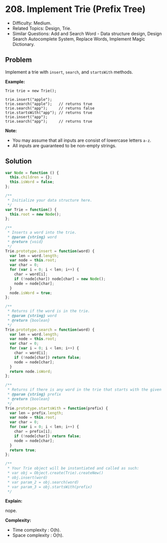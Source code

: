 # 208. Implement Trie (Prefix Tree)

- Difficulty: Medium.
- Related Topics: Design, Trie.
- Similar Questions: Add and Search Word - Data structure design, Design Search Autocomplete System, Replace Words, Implement Magic Dictionary.

## Problem

Implement a trie with ```insert```, ```search```, and ```startsWith``` methods.

**Example:**

```
Trie trie = new Trie();

trie.insert("apple");
trie.search("apple");   // returns true
trie.search("app");     // returns false
trie.startsWith("app"); // returns true
trie.insert("app");   
trie.search("app");     // returns true
```

**Note:**

- You may assume that all inputs are consist of lowercase letters ```a-z```.
- All inputs are guaranteed to be non-empty strings.

## Solution

```javascript
var Node = function () {
  this.children = {};
  this.isWord = false;
};

/**
 * Initialize your data structure here.
 */
var Trie = function() {
  this.root = new Node();
};

/**
 * Inserts a word into the trie. 
 * @param {string} word
 * @return {void}
 */
Trie.prototype.insert = function(word) {
  var len = word.length;
  var node = this.root;
  var char = 0;
  for (var i = 0; i < len; i++) {
    char = word[i];
    if (!node[char]) node[char] = new Node();
    node = node[char];
  }
  node.isWord = true;
};

/**
 * Returns if the word is in the trie. 
 * @param {string} word
 * @return {boolean}
 */
Trie.prototype.search = function(word) {
  var len = word.length;
  var node = this.root;
  var char = 0;
  for (var i = 0; i < len; i++) {
    char = word[i];
    if (!node[char]) return false;
    node = node[char];
  }
  return node.isWord;
};

/**
 * Returns if there is any word in the trie that starts with the given prefix. 
 * @param {string} prefix
 * @return {boolean}
 */
Trie.prototype.startsWith = function(prefix) {
  var len = prefix.length;
  var node = this.root;
  var char = 0;
  for (var i = 0; i < len; i++) {
    char = prefix[i];
    if (!node[char]) return false;
    node = node[char];
  }
  return true;
};

/** 
 * Your Trie object will be instantiated and called as such:
 * var obj = Object.create(Trie).createNew()
 * obj.insert(word)
 * var param_2 = obj.search(word)
 * var param_3 = obj.startsWith(prefix)
 */
```

**Explain:**

nope.

**Complexity:**

* Time complexity : O(h).
* Space complexity : O(h).
